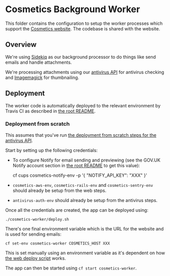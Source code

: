 # Cosmetics Background Worker

This folder contains the configuration to setup the worker processes which support the [Cosmetics website](../cosmetics-web/README.md).
The codebase is shared with the website.


## Overview

We're using [Sidekiq](https://github.com/mperham/sidekiq) as our background processor to do things like send emails and handle attachments.

We're processing attachments using our [antivirus API](../antivirus) for antivirus checking and [Imagemagick](http://imagemagick.org) for thumbnailing.


## Deployment

The worker code is automatically deployed to the relevant environment by Travis CI as
described in [the root README](../README.md#deployment).


### Deployment from scratch

This assumes that you've run [the deployment from scratch steps for the antivirus API](../antivirus/README.md#deployment-from-scratch).

Start by setting up the following credentials:

* To configure Notify for email sending and previewing (see the GOV.UK Notify account section in [the root README](../README.md#gov.uk-notify) to get this value):

    cf cups cosmetics-notify-env -p '{
        "NOTIFY_API_KEY": "XXX"
    }'

* `cosmetics-aws-env`, `cosmetics-rails-env` and `cosmetics-sentry-env` should already be setup from the web steps.
* `antivirus-auth-env` should already be setup from the antivirus steps.

Once all the credentials are created, the app can be deployed using:

    ./cosmetics-worker/deploy.sh

There's one final environment variable which is the URL for the website and is used for sending emails:

    cf set-env cosmetics-worker COSMETICS_HOST XXX

This is set manually using an environment variable as it's dependent on how [the web deploy script](../cosmetics-web/deploy.sh) works.

The app can then be started using `cf start cosmetics-worker`.
